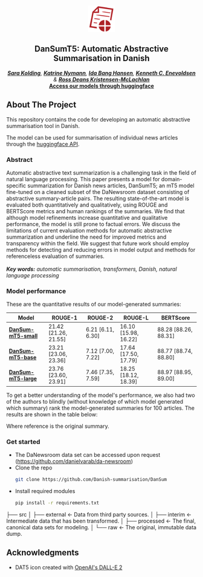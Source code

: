 <div id="top"></div>
<div align="center">
    <img src="data/logo_DanSumT5.png" alt="Logo" width="70" height="70">
<h2 align="center">DanSumT5: Automatic Abstractive Summarisation in Danish</h3>

  <em><a href="https://github.com/sarakolding"><strong>Sara Kolding</strong></a>, <a href="https://github.com/katrinenymann"><strong>Katrine Nymann</strong></a>, <a href="https://github.com/idabh"><strong>Ida Bang Hansen</strong></a>, <a href="https://github.com/KennethEnevoldsen"><strong>Kenneth C. Enevoldsen</strong></a> & <a href="https://github.com/rdkm89"><strong>Ross Deans Kristensen-McLachlan</strong></a></em>
  <br />
    <a href="https://huggingface.co/Danish-summarisation"><strong>Access our models through huggingface</strong></a>
    <br />
  </p>
</div>

## About The Project

This repository contains the code for developing an automatic abstractive summarisation tool in Danish.

The model can be used for summarisation of individual news articles through the [huggingface API](https://huggingface.co/Danish-summarisation/DanSum-mT5-large).

### Abstract
Automatic abstractive text summarization
is a challenging task in the field of natural language processing. This paper
presents a model for domain-specific summarization for Danish news articles, DanSumT5; an mT5 model fine-tuned on a
cleaned subset of the DaNewsroom dataset
consisting of abstractive summary-article
pairs. The resulting state-of-the-art model
is evaluated both quantitatively and qualitatively, using ROUGE and BERTScore
metrics and human rankings of the summaries. We find that although model refinements increase quantitative and qualitative performance, the model is still prone
to factual errors. We discuss the limitations of current evaluation methods for automatic abstractive summarization and underline the need for improved metrics and
transparency within the field. We suggest that future work should employ methods for detecting and reducing errors in
model output and methods for referenceless evaluation of summaries. <br>
<br>
***Key words:** automatic summarisation, transformers, Danish, natural language processing*

### Model performance
These are the quantitative results of our model-generated summaries:

| Model |  ROUGE-1 | ROUGE-2 | ROUGE-L | BERTScore |
| ------------- | ------------- | ------------- | ------------- | ------------- |
| <a href="https://huggingface.co/Danish-summarisation/DanSum-mT5-small"> **DanSum-mT5-small** </a> | 21.42 [21.26, 21.55]  |  6.21 [6.11, 6.30]  |  16.10 [15.98, 16.22]  | 88.28 [88.26, 88.31] |
| <a href="https://huggingface.co/Danish-summarisation/DanSum-mT5-base"> **DanSum-mT5-base** | 23.21 [23.06, 23.36]  | 7.12 [7.00, 7.22]  | 17.64 [17.50, 17.79]  |  88.77 [88.74, 88.80] |
| <a href="https://huggingface.co/Danish-summarisation/DanSum-mT5-large"> **DanSum-mT5-large** | 23.76 [23.60, 23.91]  |  7.46 [7.35, 7.59]  | 18.25 [18.12, 18.39]  |  88.97 [88.95, 89.00] |

To get a better understanding of the model's performance, we also had two of the authors to blindly (without knowledge of which model generated which summary) rank the model-generated summaries for 100 articles. The results are shown in the table below:


Where reference is the original summary.




### Get started
* The DaNewsroom data set can be accessed upon request (https://github.com/danielvarab/da-newsroom)
* Clone the repo
   ```sh
   git clone https://github.com/Danish-summarisation/DanSum
   ```
* Install required modules
  ```sh
  pip install -r requirements.txt
  ```

├── src
│   ├── external       <- Data from third party sources.
│   ├── interim        <- Intermediate data that has been transformed.
│   ├── processed      <- The final, canonical data sets for modeling.
│   └── raw            <- The original, immutable data dump.

## Acknowledgments
*  DAT5 icon created with [OpenAI's DALL-E 2](https://openai.com/dall-e-2/)

